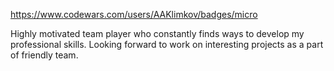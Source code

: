 https://www.codewars.com/users/AAKlimkov/badges/micro

Highly motivated team player who constantly finds ways to develop my professional skills. Looking forward to work on interesting projects as a part of friendly team.
